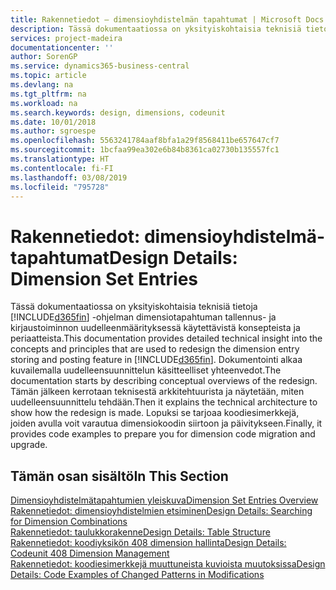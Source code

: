 ```yaml
---
title: Rakennetiedot – dimensioyhdistelmän tapahtumat | Microsoft Docs
description: Tässä dokumentaatiossa on yksityiskohtaisia teknisiä tietoja dimensiotapahtuman tallennus- ja kirjaustoiminnon uudelleenmäärityksessä käytettävistä konsepteista ja periaatteista.
services: project-madeira
documentationcenter: ''
author: SorenGP
ms.service: dynamics365-business-central
ms.topic: article
ms.devlang: na
ms.tgt_pltfrm: na
ms.workload: na
ms.search.keywords: design, dimensions, codeunit
ms.date: 10/01/2018
ms.author: sgroespe
ms.openlocfilehash: 5563241784aaf8bfa1a29f8568411be657647cf7
ms.sourcegitcommit: 1bcfaa99ea302e6b84b8361ca02730b135557fc1
ms.translationtype: HT
ms.contentlocale: fi-FI
ms.lasthandoff: 03/08/2019
ms.locfileid: "795728"
---
```

# <a name="design-details-dimension-set-entries"></a><span data-ttu-id="729e7-103">Rakennetiedot: dimensioyhdistelmä-tapahtumat</span><span class="sxs-lookup"><span data-stu-id="729e7-103">Design Details: Dimension Set Entries</span></span>
<span data-ttu-id="729e7-104">Tässä dokumentaatiossa on yksityiskohtaisia teknisiä tietoja [!INCLUDE[d365fin](includes/d365fin_md.md)] -ohjelman dimensiotapahtuman tallennus- ja kirjaustoiminnon uudelleenmäärityksessä käytettävistä konsepteista ja periaatteista.</span><span class="sxs-lookup"><span data-stu-id="729e7-104">This documentation provides detailed technical insight into the concepts and principles that are used to redesign the dimension entry storing and posting feature in [!INCLUDE[d365fin](includes/d365fin_md.md)].</span></span> <span data-ttu-id="729e7-105">Dokumentointi alkaa kuvailemalla uudelleensuunnittelun käsitteelliset yhteenvedot.</span><span class="sxs-lookup"><span data-stu-id="729e7-105">The documentation starts by describing conceptual overviews of the redesign.</span></span> <span data-ttu-id="729e7-106">Tämän jälkeen kerrotaan teknisestä arkkitehtuurista ja näytetään, miten uudelleensuunnittelu tehdään.</span><span class="sxs-lookup"><span data-stu-id="729e7-106">Then it explains the technical architecture to show how the redesign is made.</span></span> <span data-ttu-id="729e7-107">Lopuksi se tarjoaa koodiesimerkkejä, joiden avulla voit varautua dimensiokoodin siirtoon ja päivitykseen.</span><span class="sxs-lookup"><span data-stu-id="729e7-107">Finally, it provides code examples to prepare you for dimension code migration and upgrade.</span></span>  

## <a name="in-this-section"></a><span data-ttu-id="729e7-108">Tämän osan sisältö</span><span class="sxs-lookup"><span data-stu-id="729e7-108">In This Section</span></span>  
[<span data-ttu-id="729e7-109">Dimensioyhdistelmätapahtumien yleiskuva</span><span class="sxs-lookup"><span data-stu-id="729e7-109">Dimension Set Entries Overview</span></span>](design-details-dimension-set-entries-overview.md)  
[<span data-ttu-id="729e7-110">Rakennetiedot: dimensioyhdistelmien etsiminen</span><span class="sxs-lookup"><span data-stu-id="729e7-110">Design Details: Searching for Dimension Combinations</span></span>](design-details-searching-for-dimension-combinations.md)  
[<span data-ttu-id="729e7-111">Rakennetiedot: taulukkorakenne</span><span class="sxs-lookup"><span data-stu-id="729e7-111">Design Details: Table Structure</span></span>](design-details-table-structure.md)  
[<span data-ttu-id="729e7-112">Rakennetiedot: koodiyksikön 408 dimension hallinta</span><span class="sxs-lookup"><span data-stu-id="729e7-112">Design Details: Codeunit 408 Dimension Management</span></span>](design-details-codeunit-408-dimension-management.md)  
[<span data-ttu-id="729e7-113">Rakennetiedot: koodiesimerkkejä muuttuneista kuvioista muutoksissa</span><span class="sxs-lookup"><span data-stu-id="729e7-113">Design Details: Code Examples of Changed Patterns in Modifications</span></span>](design-details-code-examples-of-changed-patterns-in-modifications.md)
